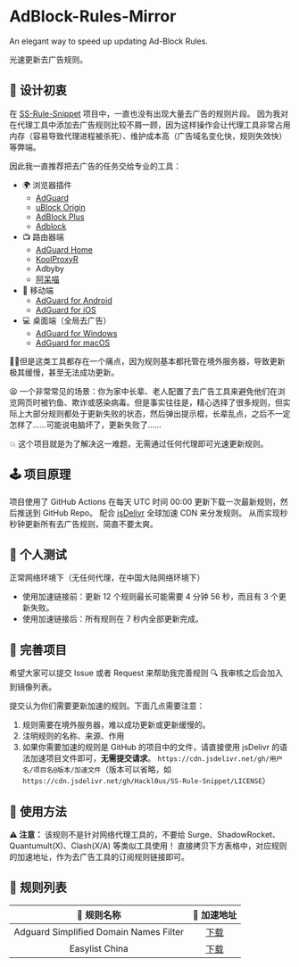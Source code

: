 # AdBlock-Rules-Mirror
An elegant way to speed up updating Ad-Block Rules.

光速更新去广告规则。

## 🔖 设计初衷
在 [SS-Rule-Snippet](https://github.com/Hackl0us/SS-Rule-Snippet/) 项目中，一直也没有出现大量去广告的规则片段。
因为我对在代理工具中添加去广告规则比较不屑一顾，因为这样操作会让代理工具非常占用内存（容易导致代理进程被杀死）、维护成本高（广告域名变化快，规则失效快）等弊端。

因此我一直推荐把去广告的任务交给专业的工具：
* 🌍 浏览器插件
  * [AdGuard](https://adguard.com)
  * [uBlock Origin](https://github.com/gorhill/uBlock)
  * [AdBlock Plus](https://adblockplus.org)
  * [Adblock](https://getadblock.com)
* 📺 路由器端
  * [AdGuard Home](https://adguard.com/zh_cn/adguard-home/overview.html)
  * [KoolProxyR](https://github.com/user1121114685/koolproxyR)
  * Adbyby
  * [阿呆喵](http://www.admflt.com)
* 📱 移动端
  * [AdGuard for Android](https://adguard.com/zh_cn/adguard-android/overview.html)
  * [AdGuard for iOS](https://adguard.com/zh_cn/adguard-ios/overview.html)
* 💻 桌面端（全局去广告）
  * [AdGuard for Windows](https://adguard.com/zh_cn/adguard-windows/overview.html)
  * [AdGuard for macOS](https://adguard.com/zh_cn/adguard-mac/overview.html)

🙅‍♂️但是这类工具都存在一个痛点，因为规则基本都托管在境外服务器，导致更新极其缓慢，甚至无法成功更新。

😫 一个非常常见的场景：你为家中长辈、老人配置了去广告工具来避免他们在浏览网页时被钓鱼、欺诈或感染病毒。但是事实往往是，精心选择了很多规则，但实际上大部分规则都处于更新失败的状态，然后弹出提示框，长辈乱点，之后不一定怎样了……可能说电脑坏了，更新失败了……

💥 这个项目就是为了解决这一难题，无需通过任何代理即可光速更新规则。

## 🕹 项目原理
项目使用了 GitHub Actions 在每天 UTC 时间 00:00 更新下载一次最新规则，然后推送到 GitHub Repo。
配合 [jsDelivr](https://www.jsdelivr.com) 全球加速 CDN 来分发规则。
从而实现秒秒钟更新所有去广告规则，简直不要太爽。

## 🧪 个人测试
正常网络环境下（无任何代理，在中国大陆网络环境下）
* 使用加速链接前：更新 12 个规则最长可能需要 4 分钟 56 秒，而且有 3 个更新失败。
* 使用加速链接后：所有规则在 7 秒内全部更新完成。

## 🚛 完善项目
希望大家可以提交 Issue 或者 Request 来帮助我完善规则 🔍 我审核之后会加入到镜像列表。

提交认为你们需要更新加速的规则。下面几点需要注意：

1. 规则需要在境外服务器，难以成功更新或更新缓慢的。
2. 注明规则的名称、来源、作用
3. 如果你需要加速的规则是 GitHub 的项目中的文件，请直接使用 jsDelivr 的语法加速项目文件即可，**无需提交请求**。
`https://cdn.jsdelivr.net/gh/用户名/项目名@版本/加速文件`（版本可以省略，如 `https://cdn.jsdelivr.net/gh/Hackl0us/SS-Rule-Snippet/LICENSE`）

## 🍔 使用方法
**⚠️ 注意：** 该规则不是针对网络代理工具的，不要给 Surge、ShadowRocket、Quantumult(X)、Clash(X/A) 等类似工具使用！
直接拷贝下方表格中，对应规则的加速地址，作为去广告工具的订阅规则链接即可。

## 📃 规则列表

|  🥑 规则名称   | 🚀 加速地址  |
|  :----:  | :----:  |
| Adguard Simplified Domain Names Filter | [下载](https://cdn.jsdelivr.net/gh/hackl0us/AdBlock-Rules-Mirror/AdGuard-Simplified-Domain-Names-Filter.txt) |
| Easylist China  | [下载](https://cdn.jsdelivr.net/gh/hackl0us/AdBlock-Rules-Mirror/Easylist-China.txt) |
